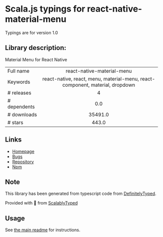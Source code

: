 
# Scala.js typings for react-native-material-menu

Typings are for version 1.0

## Library description:
Material Menu for React Native

|                    |                 |
| ------------------ | :-------------: |
| Full name          | react-native-material-menu |
| Keywords           | react-native, react, menu, material-menu, react-component, material, dropdown |
| # releases         | 4 |
| # dependents       | 0.0 |
| # downloads        | 35491.0 |
| # stars            | 443.0 |

## Links
- [Homepage](https://github.com/mxck/react-native-material-menu#readme)
- [Bugs](https://github.com/mxck/react-native-material-menu/issues)
- [Repository](https://github.com/mxck/react-native-material-menu)
- [Npm](https://www.npmjs.com/package/react-native-material-menu)
    


## Note
This library has been generated from typescript code from [DefinitelyTyped](https://definitelytyped.org).

Provided with :purple_heart: from [ScalablyTyped](https://github.com/oyvindberg/ScalablyTyped)

## Usage
See [the main readme](../../readme.md) for instructions.


